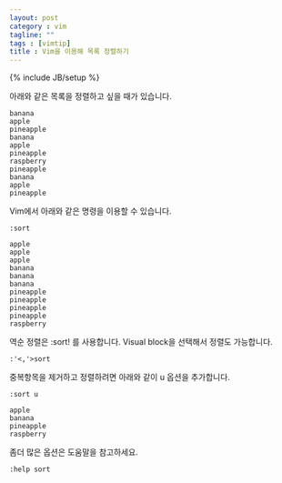 ```yaml
---
layout: post
category : vim 
tagline: ""
tags : [vimtip]
title : Vim을 이용해 목록 정렬하기
---
```

{% include JB/setup %}

아래와 같은 목록을 정렬하고 싶을 때가 있습니다. 

	banana
	apple
	pineapple
	banana
	apple
	pineapple
	raspberry
	pineapple
	banana
	apple
	pineapple

Vim에서 아래와 같은 명령을 이용할 수 있습니다.

	:sort
  
	apple
	apple
	apple
	banana
	banana
	banana
	pineapple
	pineapple
	pineapple
	pineapple
	raspberry

역순 정렬은 :sort! 를 사용합니다. Visual block을 선택해서 정렬도 가능합니다.

	:'<,'>sort

중복항목을 제거하고 정렬하려면 아래와 같이 u 옵션을 추가합니다.

	:sort u
  
	apple
	banana
	pineapple
	raspberry

좀더 많은 옵션은 도움말을 참고하세요.

	:help sort
